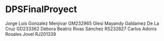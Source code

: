 # DPSFinalProyect
Jorge Luis Gonzalez Menjivar GM232965
Glesi Mayandy Galdamez De La Cruz GD233362
Débora Beatriz Rivas Sánchez RS232827
Carlos Adonis Rosales Jovel RJ201339
